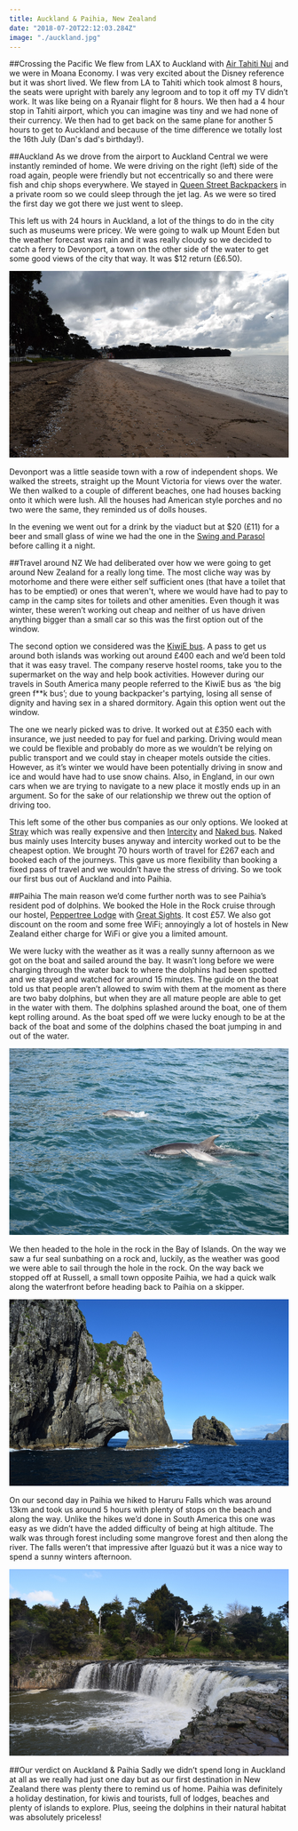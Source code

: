 ```yaml
---
title: Auckland & Paihia, New Zealand
date: "2018-07-20T22:12:03.284Z"
image: "./auckland.jpg"
---
```


##Crossing the Pacific
We flew from LAX to Auckland with [Air Tahiti Nui](https://www.airtahitinui.com/nz-en) and we were in Moana Economy. I was very excited about the Disney reference but it was short lived. We flew from LA to Tahiti which took almost 8 hours, the seats were upright with barely any legroom and to top it off my TV didn’t work. It was like being on a Ryanair flight for 8 hours. We then had a 4 hour stop in Tahiti airport, which you can imagine was tiny and we had none of their currency. We then had to get back on the same plane for another 5 hours to get to Auckland and because of the time difference we totally lost the 16th July (Dan's dad's birthday!).

##Auckland
As we drove from the airport to Auckland Central we were instantly reminded of home. We were driving on the right (left) side of the road again, people were friendly but not eccentrically so and there were fish and chip shops everywhere. We stayed in [Queen Street Backpackers](http://www.qsb.co.nz/) in a private room so we could sleep through the jet lag. As we were so tired the first day we got there we just went to sleep.

This left us with 24 hours in Auckland, a lot of the things to do in the city such as museums were pricey. We were going to walk up Mount Eden but the weather forecast was rain and it was really cloudy so we decided to catch a ferry to Devonport, a town on the other side of the water to get some good views of the city that way. It was $12 return (£6.50).

![Devonport](./devonport.jpg "Devonport")

Devonport was a little seaside town with a row of independent shops. We walked the streets, straight up the Mount Victoria for views over the water. We then walked to a couple of different beaches, one had houses backing onto it which were lush. All the houses had American style porches and no two were the same, they reminded us of dolls houses.

In the evening we went out for a drink by the viaduct but at $20 (£11) for a beer and small glass of wine we had the one in the [Swing and Parasol](https://www.parasolandswing.co.nz/) before calling it a night.

##Travel around NZ
We had deliberated over how we were going to get around New Zealand for a really long time. The most cliche way was by motorhome and there were either self sufficient ones (that have a toilet that has to be emptied) or ones that weren't, where we would have had to pay to camp in the camp sites for toilets and other amenities. Even though it was winter, these weren’t working out cheap and neither of us have driven anything bigger than a small car so this was the first option out of the window.

The second option we considered was the [KiwiE bus](https://www.kiwiexperience.com/). A pass to get us around both islands was working out around £400 each and we’d been told that it was easy travel. The company reserve hostel rooms, take you to the supermarket on the way and help book activities. However during our travels in South America many people referred to the KiwiE bus as ‘the big green f**k bus’; due to young backpacker's partying, losing all sense of dignity and having sex in a shared dormitory. Again this option went out the window.

The one we nearly picked was to drive. It worked out at £350 each with insurance, we just needed to pay for fuel and parking. Driving would mean we could be flexible and probably do more as we wouldn’t be relying on public transport and we could stay in cheaper motels outside the cities. However, as it’s winter we would have been potentially driving in snow and ice and would have had to use snow chains. Also, in England, in our own cars when we are trying to navigate to a new place it mostly ends up in an argument. So for the sake of our relationship we threw out the option of driving too.

This left some of the other bus companies as our only options. We looked at [Stray](https://www.straytravel.com/) which was really expensive and then [Intercity](https://www.intercity.co.nz/) and [Naked bus](https://nakedbus.com/). Naked bus mainly uses Intercity buses anyway and intercity worked out to be the cheapest option. We brought 70 hours worth of travel for £267 each and booked each of the journeys. This gave us more flexibility than booking a fixed pass of travel and we wouldn’t have the stress of driving. So we took our first bus out of Auckland and into Paihia.

##Paihia
The main reason we’d come further north was to see Paihia’s resident pod of dolphins. We booked the Hole in the Rock cruise through our hostel, [Peppertree Lodge](http://peppertree.co.nz/) with [Great Sights](https://www.greatsights.co.nz/new-zealand-tour-destinations/bay-of-islands/). It cost £57. We also got discount on the room and some free WiFi; annoyingly a lot of hostels in New Zealand either charge for WiFi or give you a limited amount.

We were lucky with the weather as it was a really sunny afternoon as we got on the boat and sailed around the bay. It wasn’t long before we were charging through the water back to where the dolphins had been spotted and we stayed and watched for around 15 minutes. The guide on the boat told us that people aren’t allowed to swim with them at the moment as there are two baby dolphins, but when they are all mature people are able to get in the water with them. The dolphins splashed around the boat, one of them kept rolling around. As the boat sped off we were lucky enough to be at the back of the boat and some of the dolphins chased the boat jumping in and out of the water.

![Dolphins](./dolphins.jpg "Dolphins")

We then headed to the hole in the rock in the Bay of Islands. On the way we saw a fur seal sunbathing on a rock and, luckily, as the weather was good we were able to sail through the hole in the rock. On the way back we stopped off at Russell, a small town opposite Paihia, we had a quick walk along the waterfront before heading back to Paihia on a skipper.

![Hole in the Rock](./hole-in-the-rock.jpg "Hole in the Rock")

On our second day in Paihia we hiked to Haruru Falls which was around 13km and took us around 5 hours with plenty of stops on the beach and along the way. Unlike the hikes we’d done in South America this one was easy as we didn’t have the added difficulty of being at high altitude. The walk was through forest including some mangrove forest and then along the river. The falls weren’t that impressive after Iguazú but it was a nice way to spend a sunny winters afternoon.

![Haruru Falls](./haruru-falls.jpg "Haruru Falls")

##Our verdict on Auckland & Paihia
Sadly we didn’t spend long in Auckland at all as we really had just one day but as our first destination in New Zealand there was plenty there to remind us of home. Paihia was definitely a holiday destination, for kiwis and tourists, full of lodges, beaches and plenty of islands to explore. Plus, seeing the dolphins in their natural habitat was absolutely priceless!
